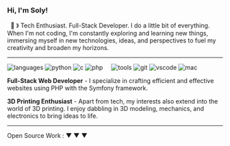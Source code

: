 ### Hi, I'm Soly! 
&nbsp;&nbsp;👾 &#12299; Tech Enthusiast. Full-Stack Developer. I do a little bit of everything. When I'm not coding, I'm constantly exploring and learning new things, immersing myself in new technologies, ideas, and perspectives to fuel my creativity and broaden my horizons.

----

![languages](https://img.shields.io/static/v1?label=&message=languages:&color=111&style=flat-square)
![python](https://img.shields.io/static/v1?logo=python&label=&message=python&color=36465D&logoColor=AAA&style=flat-square)
![c](https://img.shields.io/static/v1?logo=c&label=&message=c&color=36465D&logoColor=AAA&style=flat-square)
![php](https://img.shields.io/static/v1?logo=php&label=&message=php&color=36465D&logoColor=AAA&style=flat-square)
&nbsp;&nbsp;&nbsp;
![tools](https://img.shields.io/static/v1?label=&message=tools:&color=111&style=flat-square)
![git](https://img.shields.io/static/v1?logo=git&label=&message=git&color=36465D&logoColor=AAA&style=flat-square)
![vscode](https://img.shields.io/static/v1?logo=visualstudiocode&label=&message=vscode&color=36465D&logoColor=AAA&style=flat-square)
![mac](https://img.shields.io/static/v1?logo=apple&label=&message=mac&color=36465D&logoColor=AAA&style=flat-square)


**Full-Stack Web Developer** - I specialize in crafting efficient and effective websites using PHP with the Symfony framework.

**3D Printing Enthusiast** - Apart from tech, my interests also extend into the world of 3D printing. I enjoy dabbling in 3D modeling, mechanics, and electronics to bring ideas to life.

----

Open Source Work : &#9660; &#9660; &#9660;
